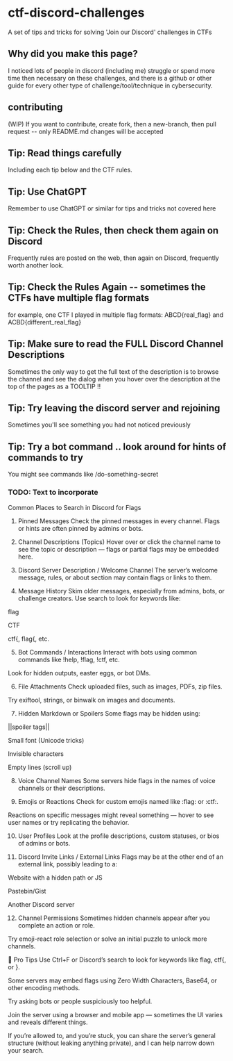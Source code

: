 # ctf-discord-challenges
A set of tips and tricks for solving 'Join our Discord' challenges in CTFs


## Why did you make this page?
I noticed lots of people in discord (including me) struggle or spend more time then necessary on these challenges, and there is a github or other guide for every other type of challenge/tool/technique in cybersecurity. 

## contributing
(WIP) If you want to contribute, create fork, then a new-branch, then pull request -- only README.md changes will be accepted

## Tip: Read things carefully
Including each tip below and the CTF rules. 

## Tip: Use ChatGPT
Remember to use ChatGPT or similar for tips and tricks not covered here

## Tip: Check the Rules, then check them again on Discord
Frequently rules are posted on the web, then again on Discord, frequently worth another look.

## Tip: Check the Rules Again -- sometimes the CTFs have multiple flag formats 
for example, one CTF I played in multiple flag formats:   ABCD{real_flag} and ACBD{different_real_flag}

## Tip: Make sure to read the FULL Discord Channel Descriptions 
Sometimes the only way to get the full text of the description is to browse the channel and see the dialog when you hover over the description at the top of the pages as a TOOLTIP !! 

## Tip: Try leaving the discord server and rejoining
Sometimes you'll see something you had not noticed previously

## Tip: Try a bot command .. look around for hints of commands to try
You might see commands like /do-something-secret


### TODO: Text to incorporate
Common Places to Search in Discord for Flags
1. Pinned Messages
Check the pinned messages in every channel. Flags or hints are often pinned by admins or bots.

2. Channel Descriptions (Topics)
Hover over or click the channel name to see the topic or description — flags or partial flags may be embedded here.

3. Discord Server Description / Welcome Channel
The server’s welcome message, rules, or about section may contain flags or links to them.

4. Message History
Skim older messages, especially from admins, bots, or challenge creators. Use search to look for keywords like:

flag

CTF

ctf{, flag{, etc.

5. Bot Commands / Interactions
Interact with bots using common commands like !help, !flag, !ctf, etc.

Look for hidden outputs, easter eggs, or bot DMs.

6. File Attachments
Check uploaded files, such as images, PDFs, zip files.

Try exiftool, strings, or binwalk on images and documents.

7. Hidden Markdown or Spoilers
Some flags may be hidden using:

||spoiler tags||

Small font (Unicode tricks)

Invisible characters

Empty lines (scroll up)

8. Voice Channel Names
Some servers hide flags in the names of voice channels or their descriptions.

9. Emojis or Reactions
Check for custom emojis named like :flag: or :ctf:.

Reactions on specific messages might reveal something — hover to see user names or try replicating the behavior.

10. User Profiles
Look at the profile descriptions, custom statuses, or bios of admins or bots.

11. Discord Invite Links / External Links
Flags may be at the other end of an external link, possibly leading to a:

Website with a hidden path or JS

Pastebin/Gist

Another Discord server

12. Channel Permissions
Sometimes hidden channels appear after you complete an action or role.

Try emoji-react role selection or solve an initial puzzle to unlock more channels.

🧠 Pro Tips
Use Ctrl+F or Discord’s search to look for keywords like flag, ctf{, or }.

Some servers may embed flags using Zero Width Characters, Base64, or other encoding methods.

Try asking bots or people suspiciously too helpful.

Join the server using a browser and mobile app — sometimes the UI varies and reveals different things.

If you’re allowed to, and you’re stuck, you can share the server’s general structure (without leaking anything private), and I can help narrow down your search.
